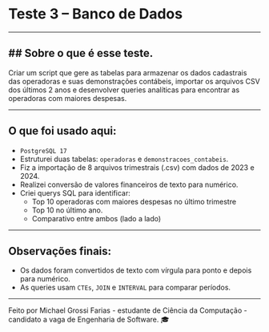# Teste 3 – Banco de Dados

---

## ## Sobre o que é esse teste.

Criar um script que gere as tabelas para armazenar os dados cadastrais das operadoras e suas demonstrações contábeis, importar os arquivos CSV dos últimos 2 anos e desenvolver queries analíticas para encontrar as operadoras com maiores despesas.

---

## O que foi usado aqui:

- `PostgreSQL 17`
- Estruturei duas tabelas: `operadoras` e `demonstracoes_contabeis`.
- Fiz a importação de 8 arquivos trimestrais (.csv) com dados de 2023 e 2024.
- Realizei conversão de valores financeiros de texto para numérico.
- Criei querys SQL para identificar:
  - Top 10 operadoras com maiores despesas no último trimestre
  - Top 10 no último ano.
  - Comparativo entre ambos (lado a lado)

---

## Observações finais:

- Os dados foram convertidos de texto com vírgula para ponto e depois para numérico.
- As queries usam `CTEs`, `JOIN` e `INTERVAL` para comparar períodos.

---

Feito por Michael Grossi Farias - estudante de Ciência da Computação - candidato a vaga de Engenharia de Software. 🎓
